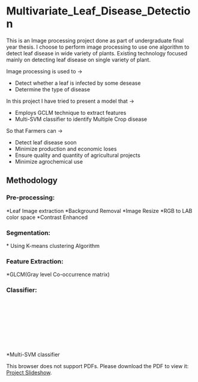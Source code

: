 # Multivariate_Leaf_Disease_Detection

This is an Image processing project done as part of undergraduate final year thesis.
I choose to perform image processing to use one algorithm to detect leaf disease in 
wide variety of plants. Existing technology focused mainly on detecting leaf disease on 
single variety of plant.

Image processing is used to ->
* Detect whether a leaf is infected by some desease
* Determine the type of disease

In this project I have tried to present a model that ->
* Employs GCLM technique to extract features
* Multi-SVM classifier to identify Multiple Crop disease

So that Farmers can ->
* Detect leaf disease soon
* Minimize production and economic loses
* Ensure  quality and quantity of agricultural projects
* Minimize agrochemical use

<h2>Methodology</h2>

<h3>Pre-processing:</h3>
    *Leaf Image extraction
    *Background Removal
    *Image Resize
    *RGB to LAB color space
    *Contrast Enhanced
    
<h3>Segmentation: </h3>   
    * Using K-means clustering Algorithm
    
<h3>Feature Extraction: </h3> 
    *GLCM(Gray level Co-occurrence matrix)
    
<h3>Classifier: </h3>     
    *Multi-SVM classifier
    
<object data="https://github.com/taslima63/Multivariate_Leaf_Disease_Detection/blob/master/Thesis-report-slide.pdf" type="application/pdf" width="700px" height="700px">
    <embed src="https://github.com/taslima63/Multivariate_Leaf_Disease_Detection/blob/master/Thesis-report-slide.pdf">
        <p>This browser does not support PDFs. Please download the PDF to view it: <a href="https://github.com/taslima63/Multivariate_Leaf_Disease_Detection/blob/master/Thesis-report-slide.pdf">Project Slideshow</a>.</p>
    </embed>
</object>

